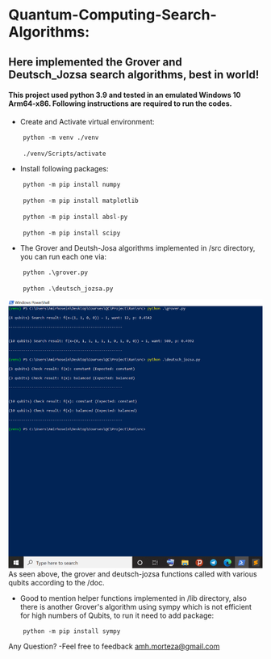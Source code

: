 # Quantum-Computing-Search-Algorithms:
## Here implemented the Grover and Deutsch_Jozsa search algorithms, best in world! 

#### This project used python 3.9 and tested in an emulated Windows 10 Arm64-x86. Following instructions are required to run the codes. 


* Create and Activate virtual environment:

```
	python -m venv ./venv

	./venv/Scripts/activate

```

* Install following packages:

```
	python -m pip install numpy 

	python -m pip install matplotlib

	python -m pip install absl-py

	python -m pip install scipy

```

* The Grover and Deutsh-Josa algorithms implemented in /src directory, you can run each one via:

```
 	python .\grover.py 
	
	python .\deutsch_jozsa.py 

```
![panel](doc/run_screenshot.png)
As seen above, the grover and deutsch-jozsa functions called with various qubits according to the /doc. 


* Good to mention helper functions implemented in /lib directory, also there is another Grover's algorithm using sympy which is not
  efficient for high numbers of Qubits, to run it need to add package:

```
	python -m pip install sympy

```


Any Question? 
-Feel free to feedback amh.morteza@gmail.com
